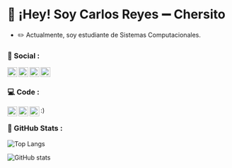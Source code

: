 # 👋 ¡Hey! Soy Carlos Reyes ➖ Chersito

- ✏️ Actualmente, soy estudiante de Sistemas Computacionales.

### 👥  Social :
[<img align="bottom" alt="Chersito.com" width="22px" src="https://cdn.icon-icons.com/icons2/1154/PNG/512/1486564415-globe_81515.png" />][website]
[<img align="left" alt="YouTube" width="22px" src="https://logodownload.org/wp-content/uploads/2014/10/youtube-logo-5-2.png" />][youtube]
[<img align="left" alt="LinkedIn" width="22px" src="https://cdn.worldvectorlogo.com/logos/linkedin-icon-2.svg" />][linkedin]
[<img align="left" alt="Instagram" width="22px" src="https://seeklogo.com/images/I/instagram-new-2016-logo-D9D42A0AD4-seeklogo.com.png" />][instagram]

### 💻  Code :
<img align="left" alt="C++" width="22px" src="https://raw.githubusercontent.com/jmnote/z-icons/master/svg/cpp.svg" />
<img align="left" alt="Python" width="22px" src="https://raw.githubusercontent.com/jmnote/z-icons/master/svg/python.svg" />
<img align="left" alt="Python" width="22px" src="https://raw.githubusercontent.com/jmnote/z-icons/master/svg/bash.svg" />
:)

### 🔎  GitHub Stats :

![Top Langs](https://github-readme-stats.vercel.app/api/top-langs/?username=Chersito&layout=compact&theme=tokyonight)


![GitHub stats](https://github-readme-stats.vercel.app/api?username=Chersito&show_icons=true&theme=tokyonight)

[website]: https://chersito.github.io./
[youtube]: https://www.youtube.com/channel/UCSaRDrcuzb-znFceImwNSQw
[instagram]: https://www.instagram.com/cha.reyess/
[linkedin]: https://www.linkedin.com/in/carlos-reyes-385b69268/